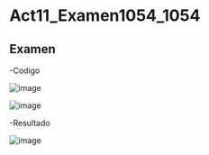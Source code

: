 # Act11_Examen1054_1054
## Examen

-Codigo 

![image](https://github.com/user-attachments/assets/27fde5a4-961a-4eee-82f2-c3b418148b2e)

![image](https://github.com/user-attachments/assets/e9d86847-a009-4de5-aee8-721b75d1fd6d)

-Resultado

![image](https://github.com/user-attachments/assets/4e3ece6e-3d6f-4511-b10c-3e81354ce784)
